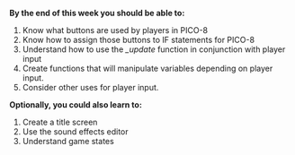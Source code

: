 **By the end of this week you should be able to:**
1. Know what buttons are used by players in PICO-8
1. Know how to assign those buttons to IF statements for PICO-8
1. Understand how to use the _\_update_ function in conjunction with player input
1. Create functions that will manipulate variables depending on player input.
1. Consider other uses for player input.

**Optionally, you could also learn to:**
1. Create a title screen
1. Use the sound effects editor
1. Understand game states


